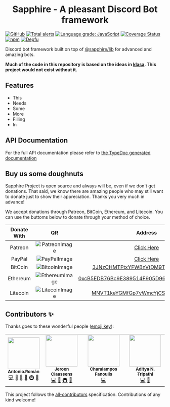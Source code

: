 <div style="text-align:center;"><h1>Sapphire - A pleasant Discord Bot framework</h1></div>

[![GitHub](https://img.shields.io/github/license/sapphire-project/framework)](https://github.com/sapphire-project/framework/blob/main/LICENSE.md)
[![Total alerts](https://img.shields.io/lgtm/alerts/g/sapphire-project/framework.svg?logo=lgtm&logoWidth=18)](https://lgtm.com/projects/g/sapphire-project/framework/alerts/)
[![Language grade: JavaScript](https://img.shields.io/lgtm/grade/javascript/g/sapphire-project/framework.svg?logo=lgtm&logoWidth=18)](https://lgtm.com/projects/g/sapphire-project/framework/context:javascript)
[![Coverage Status](https://coveralls.io/repos/github/sapphire-project/framework/badge.svg?branch=main)](https://coveralls.io/github/sapphire-project/framework?branch=main)
[![npm](https://img.shields.io/npm/v/@spfw/framework?color=crimson&label=TypeScript%20version&logo=npm&style=flat-square)](https://www.npmjs.com/package/@spfw/framework)
[![Depfu](https://badges.depfu.com/badges/e367f2c68b857253ca23e1e8d73d1e14/count.svg)](https://depfu.com/github/sapphire-project/framework?project_id=14147)

Discord bot framework built on top of [@sapphire/lib] for advanced and amazing bots.

**Much of the code in this repository is based on the ideas in [klasa]. This project would not exist without it.**

## Features

-   This
-   Needs
-   Some
-   More
-   Filling
-   In

## API Documentation

For the full API documentation please refer to [the TypeDoc generated documentation](https://sapphire-project.github.io/framework)

## Buy us some doughnuts

Sapphire Project is open source and always will be, even if we don't get donations. That said, we know there are amazing people who
may still want to donate just to show their appreciation. Thanks you very much in advance!

We accept donations through Patreon, BitCoin, Ethereum, and Litecoin. You can use the buttoms below to donate through your method of choice.

| Donate With |         QR         |                                                                 Address                                                                  |
| :---------: | :----------------: | :--------------------------------------------------------------------------------------------------------------------------------------: |
|   Patreon   | ![PatreonImage][]  |                                              [Click Here](https://www.patreon.com/kyranet)                                               |
|   PayPal    |  ![PayPalImage][]  |                     [Click Here](https://www.paypal.com/cgi-bin/webscr?cmd=_s-xclick&hosted_button_id=CET28NRZTDQ8L)                     |
|   BitCoin   | ![BitcoinImage][]  |         [3JNzCHMTFtxYFWBnVtDM9Tt34zFbKvdwco](bitcoin:3JNzCHMTFtxYFWBnVtDM9Tt34zFbKvdwco?amount=0.01&label=Sapphire%20Framework)          |
|  Ethereum   | ![EthereumImage][] | [0xcB5EDB76Bc9E389514F905D9680589004C00190c](ethereum:0xcB5EDB76Bc9E389514F905D9680589004C00190c?amount=0.01&label=Sapphire%20Framework) |
|  Litecoin   | ![LitecoinImage][] |         [MNVT1keYGMfGp7vWmcYjCS8ntU8LNvjnqM](litecoin:MNVT1keYGMfGp7vWmcYjCS8ntU8LNvjnqM?amount=0.01&label=Sapphire%20Framework)         |

## Contributors ✨

Thanks goes to these wonderful people ([emoji key](https://allcontributors.org/docs/en/emoji-key)):

<!-- ALL-CONTRIBUTORS-LIST:START - Do not remove or modify this section -->
<!-- prettier-ignore-start -->
<!-- markdownlint-disable -->
<table>
  <tr>
    <td align="center"><a href="https://github.com/kyranet"><img src="https://avatars0.githubusercontent.com/u/24852502?v=4?s=100" width="100px;" alt=""/><br /><sub><b>Antonio Román</b></sub></a><br /><a href="https://github.com/sapphire-project/framework/commits?author=kyranet" title="Code">💻</a> <a href="https://github.com/sapphire-project/framework/commits?author=kyranet" title="Documentation">📖</a> <a href="#design-kyranet" title="Design">🎨</a> <a href="#ideas-kyranet" title="Ideas, Planning, & Feedback">🤔</a> <a href="#infra-kyranet" title="Infrastructure (Hosting, Build-Tools, etc)">🚇</a> <a href="#projectManagement-kyranet" title="Project Management">📆</a></td>
    <td align="center"><a href="https://favware.tech/"><img src="https://avatars3.githubusercontent.com/u/4019718?v=4?s=100" width="100px;" alt=""/><br /><sub><b>Jeroen Claassens</b></sub></a><br /><a href="https://github.com/sapphire-project/framework/commits?author=Favna" title="Code">💻</a> <a href="https://github.com/sapphire-project/framework/commits?author=Favna" title="Documentation">📖</a> <a href="#infra-Favna" title="Infrastructure (Hosting, Build-Tools, etc)">🚇</a> <a href="#projectManagement-Favna" title="Project Management">📆</a></td>
    <td align="center"><a href="https://github.com/cfanoulis"><img src="https://avatars3.githubusercontent.com/u/38255093?v=4?s=100" width="100px;" alt=""/><br /><sub><b>Charalampos Fanoulis</b></sub></a><br /><a href="https://github.com/sapphire-project/framework/commits?author=cfanoulis" title="Code">💻</a></td>
    <td align="center"><a href="http://www.adityatd.me"><img src="https://avatars0.githubusercontent.com/u/9266227?v=4?s=100" width="100px;" alt=""/><br /><sub><b>Aditya N. Tripathi</b></sub></a><br /><a href="https://github.com/sapphire-project/framework/commits?author=AdityaTD" title="Code">💻</a> <a href="https://github.com/sapphire-project/framework/commits?author=AdityaTD" title="Documentation">📖</a></td>
  </tr>
</table>

<!-- markdownlint-enable -->
<!-- prettier-ignore-end -->

<!-- ALL-CONTRIBUTORS-LIST:END -->

This project follows the [all-contributors](https://github.com/all-contributors/all-contributors) specification. Contributions of any kind welcome!

[@sapphire/lib]: https://github.com/sapphire-project/lib
[@skyra/framework]: https://github.com/sapphire-project/framework
[klasa]: https://github.com/dirigeants/klasa
[patreonimage]: https://cdn.skyra.pw/gh-assets/patreon.png
[paypalimage]: https://cdn.skyra.pw/gh-assets/paypal.png
[bitcoinimage]: https://cdn.skyra.pw/gh-assets/bitcoin.png
[ethereumimage]: https://cdn.skyra.pw/gh-assets/ethereum.png
[litecoinimage]: https://cdn.skyra.pw/gh-assets/litecoin.png
